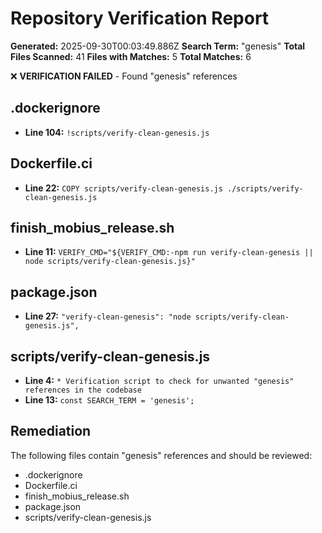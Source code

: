 # Repository Verification Report

**Generated:** 2025-09-30T00:03:49.886Z
**Search Term:** "genesis"
**Total Files Scanned:** 41
**Files with Matches:** 5
**Total Matches:** 6

❌ **VERIFICATION FAILED** - Found "genesis" references

## .dockerignore

- **Line 104:** `!scripts/verify-clean-genesis.js`

## Dockerfile.ci

- **Line 22:** `COPY scripts/verify-clean-genesis.js ./scripts/verify-clean-genesis.js`

## finish_mobius_release.sh

- **Line 11:** `VERIFY_CMD="${VERIFY_CMD:-npm run verify-clean-genesis || node scripts/verify-clean-genesis.js}"`

## package.json

- **Line 27:** `"verify-clean-genesis": "node scripts/verify-clean-genesis.js",`

## scripts/verify-clean-genesis.js

- **Line 4:** `* Verification script to check for unwanted "genesis" references in the codebase`
- **Line 13:** `const SEARCH_TERM = 'genesis';`

## Remediation

The following files contain "genesis" references and should be reviewed:

- .dockerignore
- Dockerfile.ci
- finish_mobius_release.sh
- package.json
- scripts/verify-clean-genesis.js
